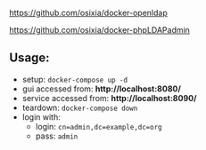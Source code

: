 https://github.com/osixia/docker-openldap

https://github.com/osixia/docker-phpLDAPadmin

## Usage:
* setup: `docker-compose up -d `
* gui accessed from: **http://localhost:8080/**
* service accessed from: **http://localhost:8090/**
* teardown: `docker-compose down`
* login with:
    * login: `cn=admin,dc=example,dc=org`
    * pass: `admin`